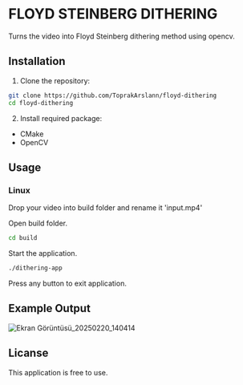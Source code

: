 # FLOYD STEINBERG DITHERING

Turns the video into Floyd Steinberg dithering method using opencv.

## Installation

1. Clone the repository:
```bash
git clone https://github.com/ToprakArslann/floyd-dithering
cd floyd-dithering
```

2. Install required package:

- CMake
- OpenCV


## Usage

### Linux
Drop your video into build folder and rename it 'input.mp4'

Open build folder.
```bash
cd build
```

Start the application.
```bash
./dithering-app
```
Press any button to exit application.
## Example Output
![Ekran Görüntüsü_20250220_140414](https://github.com/user-attachments/assets/65379ae0-3743-4fc9-9624-4a0d64dbc3e8)

## Licanse
This application is free to use.
